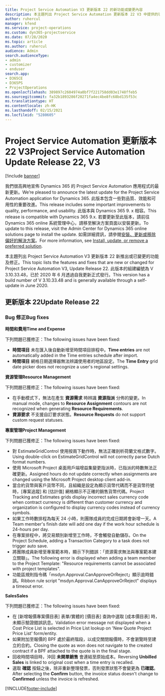 ```yaml
---
title: Project Service Automation V3 更新版本 22 的新功能或變更內容
description: 本主題列出 Project Service Automation 更新版本 22 V3 中提供的功能和修正。
author: ruhercul
manager: kfend
ms.service: project-operations
ms.custom: dyn365-projectservice
ms.date: 07/28/2020
ms.topic: article
ms.author: ruhercul
audience: Admin
search.audienceType:
- admin
- customizer
- enduser
search.app:
- D365CE
- D365PS
- ProjectOperations
ms.openlocfilehash: 389897c2604974a0bf7f221758dd03e1748ffeb5
ms.sourcegitcommit: fa32b1893286f20271fa4ec4be8fc68bd135f53c
ms.translationtype: HT
ms.contentlocale: zh-HK
ms.lasthandoff: 02/15/2021
ms.locfileid: "5280605"
---
```

# <a name="project-service-automation-update-release-22-v3"></a><span data-ttu-id="a5fcf-103">Project Service Automation 更新版本 22 V3</span><span class="sxs-lookup"><span data-stu-id="a5fcf-103">Project Service Automation Update Release 22, V3</span></span>

[!include [banner](../includes/psa-now-project-operations.md)]

<span data-ttu-id="a5fcf-104">我們很高興地宣佈 Dynamics 365 的 Project Service Automation 應用程式的最新更新。</span><span class="sxs-lookup"><span data-stu-id="a5fcf-104">We’re pleased to announce the latest update for the Project Service Automation application for Dynamics 365.</span></span> <span data-ttu-id="a5fcf-105">此版本包含一些對品質、效能和可用性的重要改進。</span><span class="sxs-lookup"><span data-stu-id="a5fcf-105">This release includes some important improvements to quality, performance, and usability.</span></span> <span data-ttu-id="a5fcf-106">此版本與 Dynamics 365 9. x 相容。</span><span class="sxs-lookup"><span data-stu-id="a5fcf-106">This release is compatible with Dynamics 365 9.x.</span></span> <span data-ttu-id="a5fcf-107">若要更新至此版本，請前往 Dynamics 365 online 系統管理中心，請移至解決方案頁面以安裝更新。</span><span class="sxs-lookup"><span data-stu-id="a5fcf-107">To update to this release, visit the Admin Center for Dynamics 365 online solutions page to install the update.</span></span> <span data-ttu-id="a5fcf-108">如需詳細資訊，請參閱[安裝、更新或移除偏好的解決方案](https://docs.microsoft.com/power-platform/admin/install-remove-preferred-solution)。</span><span class="sxs-lookup"><span data-stu-id="a5fcf-108">For more information, see [Install, update, or remove a preferred solution](https://docs.microsoft.com/power-platform/admin/install-remove-preferred-solution).</span></span>

<span data-ttu-id="a5fcf-109">本主題列出 Project Service Automation V3 更新版本 22 新推出或已變更的功能及修正。</span><span class="sxs-lookup"><span data-stu-id="a5fcf-109">This topic lists the features and fixes that are new or changed for Project Service Automation V3, Update Release 22.</span></span> <span data-ttu-id="a5fcf-110">此版本的組建編號為 V 3.10.33.48，已於 2020 年 6 月透過自我更新正式發行。</span><span class="sxs-lookup"><span data-stu-id="a5fcf-110">This version has a build number of V 3.10.33.48 and is generally available through a self-update in June 2020.</span></span>

## <a name="update-release-22"></a><span data-ttu-id="a5fcf-111">更新版本 22</span><span class="sxs-lookup"><span data-stu-id="a5fcf-111">Update Release 22</span></span>

### <a name="bug-fixes"></a><span data-ttu-id="a5fcf-112">Bug 修正</span><span class="sxs-lookup"><span data-stu-id="a5fcf-112">Bug fixes</span></span>



<span data-ttu-id="a5fcf-113">**時間和費用**</span><span class="sxs-lookup"><span data-stu-id="a5fcf-113">**Time and Expense**</span></span>

<span data-ttu-id="a5fcf-114">下列問題已獲修正：</span><span class="sxs-lookup"><span data-stu-id="a5fcf-114">The following issues have been fixed:</span></span>

- <span data-ttu-id="a5fcf-115">**時間項目** 未在匯入後自動新增至時間項目排程中。</span><span class="sxs-lookup"><span data-stu-id="a5fcf-115">**Time entries** are not automatically added in the Time entries schedule after import.</span></span>
- <span data-ttu-id="a5fcf-116">**時間項目** 網格日期選擇器無法辨識使用者的地區設定。</span><span class="sxs-lookup"><span data-stu-id="a5fcf-116">The **Time Entry** grid date picker does not recognize a user's regional settings.</span></span>

<span data-ttu-id="a5fcf-117">**資源管理**</span><span class="sxs-lookup"><span data-stu-id="a5fcf-117">**Resource Management**</span></span>

<span data-ttu-id="a5fcf-118">下列問題已獲修正：</span><span class="sxs-lookup"><span data-stu-id="a5fcf-118">The following issues have been fixed:</span></span>

- <span data-ttu-id="a5fcf-119">在手動模式下，無法在產生 **資源需求** 時辨識 **資源指派** 分佈的變更。</span><span class="sxs-lookup"><span data-stu-id="a5fcf-119">In manual mode, changes to **Resource Assignment** contours are not recognized when generating **Resource Requirements**.</span></span>
- <span data-ttu-id="a5fcf-120">**資源要求** 不支援自訂要求狀態。</span><span class="sxs-lookup"><span data-stu-id="a5fcf-120">**Resource Requests** do not support custom request statuses.</span></span>

<span data-ttu-id="a5fcf-121">**專案管理**</span><span class="sxs-lookup"><span data-stu-id="a5fcf-121">**Project Management**</span></span>

<span data-ttu-id="a5fcf-122">下列問題已獲修正：</span><span class="sxs-lookup"><span data-stu-id="a5fcf-122">The following issues have been fixed:</span></span>

- <span data-ttu-id="a5fcf-123">對 EstimateGridControl 使用按兩下動作時，無法正確剖析荷蘭文格式數字。</span><span class="sxs-lookup"><span data-stu-id="a5fcf-123">Using double-click on EstimateGridControl will not correctly parse Dutch format numbers.</span></span>
- <span data-ttu-id="a5fcf-124">使用 Microsoft Project 桌面用戶端增益集變更指派時，已指派的時數無法正確更新。</span><span class="sxs-lookup"><span data-stu-id="a5fcf-124">Assigned hours do not update correctly when assignments are changed using the Microsoft Project desktop client add-in.</span></span>
- <span data-ttu-id="a5fcf-125">當合約貨幣與客戶貨幣不同，且組織是設定為顯示貨幣代碼而不是貨幣符號時，[專案追蹤] 和 [估計值] 網格顯示不正確的銷售貨幣代碼。</span><span class="sxs-lookup"><span data-stu-id="a5fcf-125">Project Tracking and Estimates grids display incorrect sales currency code when contract currency is different than customer currency and organization is configured to display currency codes instead of currency symbols.</span></span>
- <span data-ttu-id="a5fcf-126">如果工作時數排程為每天 24 小時，則團隊成員的完成日期將會新增一天。</span><span class="sxs-lookup"><span data-stu-id="a5fcf-126">A Team member's finish date will add one day if the work hour schedule is 24-hours per day.</span></span>
- <span data-ttu-id="a5fcf-127">在專案排程中，將交易類別新增至工作時，不會觸發自動儲存。</span><span class="sxs-lookup"><span data-stu-id="a5fcf-127">On the Project Schedule, adding a Transaction Category to a task does not trigger auto save.</span></span>
- <span data-ttu-id="a5fcf-128">將團隊成員新增至專案範本時，顯示下列錯誤：「資源需求無法與專案範本建立關聯」。</span><span class="sxs-lookup"><span data-stu-id="a5fcf-128">The following error is displayed when adding a team member to the Project Template: "Resource requirements cannot be associated with project templates".</span></span> 
- <span data-ttu-id="a5fcf-129">功能區規則指令碼「msdyn.Approval.CanApproveOrReject」顯示逾時錯誤。</span><span class="sxs-lookup"><span data-stu-id="a5fcf-129">Ribbon rule script "msdyn.Approval.CanApproveOrReject" displays a timeout error.</span></span>

<span data-ttu-id="a5fcf-130">**Sales**</span><span class="sxs-lookup"><span data-stu-id="a5fcf-130">**Sales**</span></span>

<span data-ttu-id="a5fcf-131">下列問題已獲修正：</span><span class="sxs-lookup"><span data-stu-id="a5fcf-131">The following issues have been fixed:</span></span>

- <span data-ttu-id="a5fcf-132">在 [新增報價專案價目表] 表單/實體的 [價目表] 查詢中選取 [成本價目表] 時，未顯示驗證錯誤訊息。</span><span class="sxs-lookup"><span data-stu-id="a5fcf-132">Validation error message not displayed when a Cost Price List is selected in Price List lookup on 'New Quote Project Price List' form/entity.</span></span>
- <span data-ttu-id="a5fcf-133">如果附加至報價的 BPF 處於最終階段，以成交關閉報價時，不會瀏覽時至建立的合約。</span><span class="sxs-lookup"><span data-stu-id="a5fcf-133">Closing the quote as won does not navigate to the created contract if a BPF attached to the quote is in the final stage.</span></span>
- <span data-ttu-id="a5fcf-134">回收時間項目時，沖回 **未開單銷售** 會連結至原始成本。</span><span class="sxs-lookup"><span data-stu-id="a5fcf-134">Reversing **Unbilled Sales** is linked to original cost when a time entry is recalled.</span></span>
- <span data-ttu-id="a5fcf-135">選取 **確認** 按鈕之後，除非重新整理發票，否則發票狀態不會變更為 **已確認**。</span><span class="sxs-lookup"><span data-stu-id="a5fcf-135">After selecting the **Confirm** button, the invoice status doesn't change to **Confirmed** unless the invoice is refreshed.</span></span>


[!INCLUDE[footer-include](../includes/footer-banner.md)]